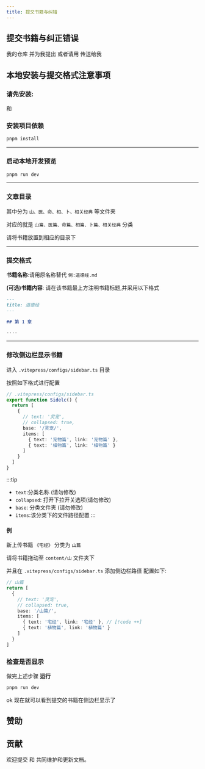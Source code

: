 ```yaml
---
title: 提交书籍与纠错
---
```


<BoxCube
  :items="[
    {
      name: 'Theo-Docs',
      link: 'https://doc.theojs.cn',
      image: 'https://i.theojs.cn/avatar.webp',
      desc: '流媒体森林'
    },
    {
      name: '流媒体合租',
      link: 'https://doc.theojs.cn/serve/sharing/Account-sharing-guide',
      icon: 'cbi:netflix-alt',
      color: '#E50914',
      desc: '省心之选'
    },
    {
      name: '赞助我',
      link: 'https://github.com/sponsors/Theo-messi',
      icon: 'twemoji:red-heart'
    },
    {
      name: 'lumen',
      link: 'https://lumen.theojs.cn/',
      image: 'https://lumen.theojs.cn/Logo.webp',
      tag: '主题美化'
    }
  ]"
/>

## 提交书籍与纠正错误

<Pill name="Fork" link="https://github.com/Theo-messi/xx.theojs.cn/fork" icon="fa6-solid:code-fork"  /> 我的仓库 并为我提出 <Pill name="Pull Request" link="https://github.com/Theo-messi/xx.theojs.cn/pulls" icon="fa6-solid:code-pull-request"  /> 或者请用 <Pill name="邮件" link="mailto:fanxiaobin422@gmail.com" icon="logos:google-gmail"  /> 传送给我

## 本地安装与提交格式注意事项

<Links
  :items="[
    {
      name: '本站点使用的 VitePress 建造',
      desc: 'VitePress 是一个由 Vue 团队开发的静态网站生成器，基于 Vite 和 Vue 3，专注于文档、博客和轻量网站的构建。它支持 Markdown 和 Vue 组件，提供简洁的默认主题和灵活的自定义能力，适合快速创建高性能的技术文档和个人博客。',
      link: 'https://vitepress.dev/',
      image: 'https://vitepress.dev/vitepress-logo-mini.svg'
    },
    {
      name: '站点主题使用 @theojs/lumen 插件',
      desc: '✨ 集成 Vue 功能组件和主题美化的 VitePress 插件',
      link: 'https://lumen.theojs.cn/',
      image: 'https://lumen.theojs.cn/Logo.webp'
    }
  ]"
/>

### 请先安装:

<Pill name="Node" link="https://nodejs.org/" icon="logos:nodejs-icon" />和<Pill name="pnpm" link="https://pnpm.io/installation" icon="vscode-icons:file-type-light-pnpm"/>

### 安装项目依赖

```sh
pnpm install
```

---

### 启动本地开发预览

```sh
pnpm run dev
```

---

### 文章目录

其中分为 `山、医、命、相、卜、相关经典` 等文件夹

对应的就是 `山篇、医篇、命篇、相篇、卜篇、相关经典` 分类

请将书籍放置到相应的目录下

---

### 提交格式

**书籍名称**:请用原名称替代 `例:道德经.md`

**(可选)书籍内容**:
请在该书籍最上方注明书籍标题,并采用以下格式

```md
---
title: 道德经
---

## 第 1 章

····
```

---

### 修改侧边栏显示书籍

进入 `.vitepress/configs/sidebar.ts` 目录

按照如下格式进行配置

```ts
// .vitepress/configs/sidebar.ts
export function Sidelc() {
  return [
    {
      // text: '灵宠',
      // collapsed: true,
      base: '/灵宠/',
      items: [
        { text: '宠物篇', link: '宠物篇' },
        { text: '植物篇', link: '植物篇' }
      ]
    }
  ]
}
```

:::tip

- `text`:分类名称 (请勿修改)
- `collapsed`: 打开下拉开关选项(请勿修改)
- `base`: 分类文件夹 (请勿修改)
- `items`:该分类下的文件路径配置
  :::

#### 例

新上传书籍 `《宅经》`
分类为 `山篇`

请将书籍拖动至 `content/山` 文件夹下

并且在 `.vitepress/configs/sidebar.ts` 添加侧边栏路径
配置如下:

```ts
// 山篇
return [
  {
    // text: '灵宠',
    // collapsed: true,
    base: '/山篇/',
    items: [
      { text: '宅经', link: '宅经' }, // [!code ++]
      { text: '植物篇', link: '植物篇' }
    ]
  }
]
```

### 检查是否显示

做完上述步骤 **运行**

```sh
pnpm run dev
```

ok 现在就可以看到提交的书籍在侧边栏显示了

## 赞助

<Pill 
  name="支付宝"
  link="https://i.theojs.cn/docs/202405201752089.webp"
  icon="cib:alipay"
  color="#1677FF"
/>
<Pill
  name="微信支付"
  link="https://i.theojs.cn/docs/202405201752087.webp"
  icon="tdesign:logo-wechatpay-filled"
  color="#07C160"
/>
<Pill
  name="Github Sponsors"
  link="https://github.com/sponsors/Theo-Messi"
  icon="twemoji:red-heart"
/>

## 贡献

欢迎提交 <Pill name="Issue" link="https://github.com/Theo-messi/xx.theojs.cn/issues" icon="octicon:issue-opened-16"  /> 和 <Pill name="Pull Request" link="https://github.com/Theo-messi/xx.theojs.cn/pulls" icon="fa6-solid:code-pull-request"  /> 共同维护和更新文档。
